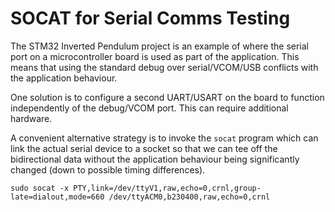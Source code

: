 # SOCAT for Serial Comms Testing

The STM32 Inverted Pendulum project is an example of where the
serial port on a microcontroller board is used as part of the
application.  This means that using the standard debug over 
serial/VCOM/USB conflicts with the application behaviour.

One solution is to configure a second UART/USART on the board
to function independently of the debug/VCOM port.  This can 
require additional hardware.

A convenient alternative strategy is to invoke the `socat`
program which can link the actual serial device to a 
socket so that we can tee off the bidirectional data without
the application behaviour being significantly changed (down to
possible timing differences).

```
sudo socat -x PTY,link=/dev/ttyV1,raw,echo=0,crnl,group-late=dialout,mode=660 /dev/ttyACM0,b230400,raw,echo=0,crnl
```

